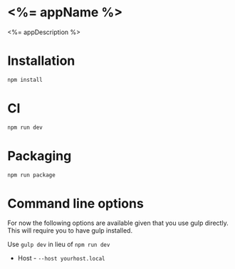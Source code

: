 # <%= appName %>

<%= appDescription %>

# Installation
```bash
npm install
```
# CI

```bash
npm run dev
```

# Packaging
```bash
npm run package
```

# Command line options

For now the following options are available given that you use gulp directly. This will require you to have gulp installed.

Use `gulp dev` in lieu of `npm run dev`

- Host - `--host yourhost.local`
